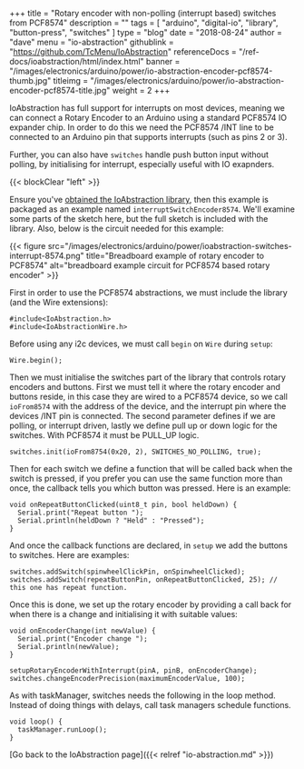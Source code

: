 +++
title = "Rotary encoder with non-polling (interrupt based) switches from PCF8574"
description = ""
tags = [ "arduino", "digital-io", "library", "button-press", "switches" ]
type = "blog"
date = "2018-08-24"
author =  "dave"
menu = "io-abstraction"
githublink = "https://github.com/TcMenu/IoAbstraction"
referenceDocs = "/ref-docs/ioabstraction/html/index.html"
banner = "/images/electronics/arduino/power/io-abstraction-encoder-pcf8574-thumb.jpg"
titleimg = "/images/electronics/arduino/power/io-abstraction-encoder-pcf8574-title.jpg"
weight = 2
+++

IoAbstraction has full support for interrupts on most devices, meaning we can connect a Rotary Encoder 
to an Arduino using a standard PCF8574 IO expander chip. In order to do this we need the PCF8574 /INT line to 
be connected to an Arduino pin that supports interrupts (such as pins 2 or 3).

Further, you can also have `switches` handle push button input without polling, by initialising for interrupt, especially
useful with IO exapnders.

{{< blockClear "left" >}}

Ensure you've [obtained the IoAbstraction library](https://github.com/TcMenu/IoAbstraction), then this example is packaged
as an example named `interruptSwitchEncoder8574`. We'll examine some parts of the sketch here, but the full sketch
is included with the library. Also, below is the circuit needed for this example:


{{< figure src="/images/electronics/arduino/power/ioabstraction-switches-interrupt-8574.png" title="Breadboard example of rotary encoder to PCF8574" alt="breadboard example circuit for PCF8574 based rotary encoder" >}}

First in order to use the PCF8574 abstractions, we must include the library (and the Wire extensions):

    #include<IoAbstraction.h>
    #include<IoAbstractionWire.h>
    
Before using any i2c devices, we must call `begin` on `Wire` during `setup`:

    Wire.begin();

Then we must initialise the switches part of the library that controls rotary encoders and buttons.
First we must tell it where the rotary encoder and buttons reside, in this case they are wired to a 
PCF8574 device, so we call `ioFrom8574` with the address of the device, and the interrupt pin where the
devices /INT pin is connected. The second parameter defines if we are polling, or interrupt driven, lastly
we define pull up or down logic for the switches. With PCF8574 it must be PULL_UP logic.

    switches.init(ioFrom8754(0x20, 2), SWITCHES_NO_POLLING, true);

Then for each switch we define a function that will be called back when the switch is pressed, if you
prefer you can use the same function more than once, the callback tells you which button was pressed.
Here is an example:

    void onRepeatButtonClicked(uint8_t pin, bool heldDown) {
      Serial.print("Repeat button ");
      Serial.println(heldDown ? "Held" : "Pressed");
    }

And once the callback functions are declared, in `setup` we add the buttons to switches. Here are examples:

    switches.addSwitch(spinwheelClickPin, onSpinwheelClicked);
    switches.addSwitch(repeatButtonPin, onRepeatButtonClicked, 25); // this one has repeat function.
    
Once this is done, we set up the rotary encoder by providing a call back for when there is a change and initialising
it with suitable values:

    void onEncoderChange(int newValue) {
      Serial.print("Encoder change ");
      Serial.println(newValue);
    }

    setupRotaryEncoderWithInterrupt(pinA, pinB, onEncoderChange);
    switches.changeEncoderPrecision(maximumEncoderValue, 100);
    
As with taskManager, switches needs the following in the loop method. Instead of doing things with delays, call task
managers schedule functions.

    void loop() {
      taskManager.runLoop();  
    } 

[Go back to the IoAbstraction page]({{< relref "io-abstraction.md" >}})    